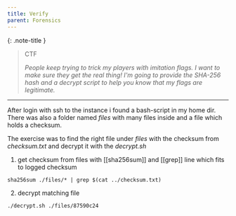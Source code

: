 ```yaml
---
title: Verify
parent: Forensics
---
```


{: .note-title }
> CTF
>
> *People keep trying to trick my players with imitation flags. I want to make sure they get the real thing! I'm going to provide the SHA-256 hash and a decrypt script to help you know that my flags are legitimate.*

----

After login with ssh to the instance i found a bash-script in my home dir. There was also  a folder named *files* with many files inside and a file which holds a checksum.

The exercise was to find the right file under *files* with the checksum from *checksum.txt* and decrypt it with the *decrypt.sh*

1. get checksum from files with [[sha256sum]] and [[grep]] line which fits to logged checksum
```
sha256sum ./files/* | grep $(cat ../checksum.txt)
```
2. decrypt matching file 
```
./decrypt.sh ./files/87590c24
```

